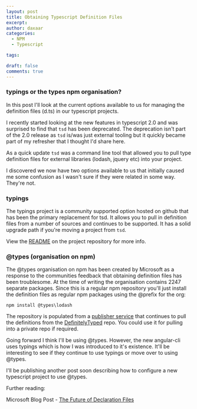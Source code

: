 ```yaml
---
layout: post
title: Obtaining Typescript Definition Files
excerpt:
author: daxaar
categories:
  - NPM
  - Typescript

tags:

draft: false
comments: true
---
```

### typings or the types npm organisation?

In this post I'll look at the current options available to us for managing the definition files (d.ts) in our typescript projects.

I recently started looking at the new features in typescript 2.0 and was surprised to find that <code>tsd</code> has been deprecated.  The deprecation isn't part of the 2.0 release as <code>tsd</code> is/was just external tooling but it quickly became part of my refresher that I thought I'd share here.

As a quick update <code>tsd</code> was a command line tool that allowed you to pull type definition files for external libraries (lodash, jquery etc) into your project.

I discovered we now have two options available to us that initially caused me some confusion as I wasn't sure if they were related in some way.  They're not.

### typings

The typings project is a community supported option hosted on github that has been the primary replacement for tsd.  It allows you to pull in definition files from a number of sources and continues to be supported.  It has a solid upgrade path if you're moving a project from <code>tsd</code>.

View the <a href="https://github.com/typings/typings">README</a> on the project repository for more info.

<h3>@types (organisation on npm)</h3>

The @types organisation on npm has been created by Microsoft as a response to the communities feedback that obtaining definition files has been troublesome.  At the time of writing the organisation contains 2247 separate packages.  Since this is a regular npm repository you'll just install the definition files as regular npm packages using the @prefix for the org:

~~~
npm install @types\lodash
~~~

The repository is populated from a <a href="https://github.com/Microsoft/types-publisher">publisher service</a> that continues to pull the definitions from the <a href="https://github.com/DefinitelyTyped/DefinitelyTyped">DefinitelyTyped</a> repo.  You could use it for pulling into a private repo if required.

Going forward I think I'll be using @types.  However, the new angular-cli uses typings which is how I was introduced to it's existence.  It'll be interesting to see if they continue to use typings or move over to using @types.

I'll be publishing another post soon describing how to configure a new typescript project to use @types.

Further reading:

Microsoft Blog Post - <a href="https://blogs.msdn.microsoft.com/typescript/2016/06/15/the-future-of-declaration-files/">The Future of Declaration Files</a>

